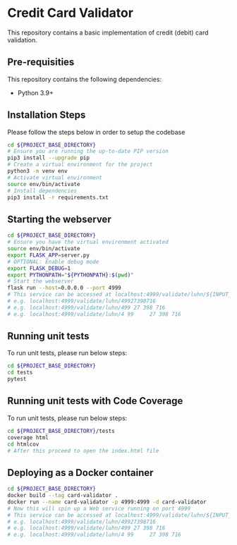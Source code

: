 # Credit Card Validator

This repository contains a basic implementation of credit (debit) card validation.

## Pre-requisities

This repository contains the following dependencies:
- Python 3.9+

## Installation Steps

Please follow the steps below in order to setup the codebase
```bash
cd ${PROJECT_BASE_DIRECTORY}
# Ensure you are running the up-to-date PIP version
pip3 install --upgrade pip
# Create a virtual environment for the project
python3 -m venv env
# Activate virtual environment
source env/bin/activate
# Install dependencies
pip3 install -r requirements.txt
```

## Starting the webserver

```bash
cd ${PROJECT_BASE_DIRECTORY}
# Ensure you have the virtual environment activated
source env/bin/activate 
export FLASK_APP=server.py
# OPTIONAL: Enable debug mode
export FLASK_DEBUG=1
export PYTHONPATH="${PYTHONPATH}:$(pwd)"
# Start the webserver
flask run --host=0.0.0.0 --port 4999
# This service can be accessed at localhost:4999/validate/luhn/${INPUT_CARD_NUMBER_PAYLOAD}
# e.g. localhost:4999/validate/luhn/49927398716
# e.g. localhost:4999/validate/luhn/499 27 398 716
# e.g. localhost:4999/validate/luhn/4 99     27 398 716
```

## Running unit tests

To run unit tests, please run below steps:

```bash
cd ${PROJECT_BASE_DIRECTORY}
cd tests
pytest
```

## Running unit tests with Code Coverage

To run unit tests, please run below steps:

```bash
cd ${PROJECT_BASE_DIRECTORY}/tests
coverage html
cd htmlcov
# After this proceed to open the index.html file
```

## Deploying as a Docker container

```bash
cd ${PROJECT_BASE_DIRECTORY}
docker build --tag card-validator .
docker run --name card-validator -p 4999:4999 -d card-validator
# Now this will spin up a Web service running on port 4999
# This service can be accessed at localhost:4999/validate/luhn/${INPUT_CARD_NUMBER_PAYLOAD}
# e.g. localhost:4999/validate/luhn/49927398716
# e.g. localhost:4999/validate/luhn/499 27 398 716
# e.g. localhost:4999/validate/luhn/4 99     27 398 716
```
